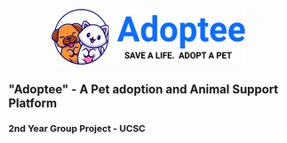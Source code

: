 <div style="text-align:center"><img src="./assets/images/logo.png" /></div>

## "Adoptee" - A Pet adoption and Animal Support Platform
### 2nd Year Group Project - UCSC


